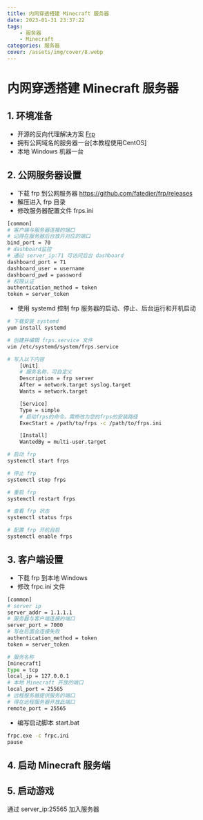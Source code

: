 ```yaml
---
title: 内网穿透搭建 Minecraft 服务器
date: 2023-01-31 23:37:22
tags:
    - 服务器
    - Minecraft
categories: 服务器
cover: /assets/img/cover/8.webp
---
```


# 内网穿透搭建 Minecraft 服务器

## 1. 环境准备

- 开源的反向代理解决方案 [Frp](https://gofrp.org/docs/)
- 拥有公网域名的服务器一台[本教程使用CentOS]
- 本地 Windows 机器一台

## 2. 公网服务器设置

- 下载 frp 到公网服务器
https://github.com/fatedier/frp/releases
- 解压进入 frp 目录
- 修改服务器配置文件 frps.ini
``` bash
[common]
# 客户端与服务器连接的端口
# 记得在服务器后台放开对应的端口
bind_port = 70
# dashboard监控
# 通过 server_ip:71 可访问后台 dashboard
dashboard_port = 71
dashboard_user = username
dashboard_pwd = password
# 权限认证
authentication_method = token
token = server_token
```
- 使用 systemd 控制 frp 服务器的启动、停止、后台运行和开机启动
``` bash
# 下载安装 systemd
yum install systemd

# 创建并编辑 frps.service 文件
vim /etc/systemd/system/frps.service

# 写入以下内容
    [Unit]
    # 服务名称，可自定义
    Description = frp server
    After = network.target syslog.target
    Wants = network.target

    [Service]
    Type = simple
    # 启动frps的命令，需修改为您的frps的安装路径
    ExecStart = /path/to/frps -c /path/to/frps.ini

    [Install]
    WantedBy = multi-user.target

# 启动 frp
systemctl start frps

# 停止 frp
systemctl stop frps

# 重启 frp
systemctl restart frps

# 查看 frp 状态
systemctl status frps

# 配置 frp 开机自启
systemctl enable frps
```

## 3. 客户端设置

- 下载 frp 到本地 Windows
- 修改 frpc.ini 文件
``` bash
[common]
# server ip
server_addr = 1.1.1.1
# 服务器与客户端连接的端口
server_port = 7000
# 写在后面会连接失败
authentication_method = token
token = server_token

# 服务名称
[minecraft]
type = tcp
local_ip = 127.0.0.1
# 本地 Minecraft 开放的端口
local_port = 25565
# 远程服务器提供服务的端口
# 得在远程服务器开放此端口
remote_port = 25565
```
- 编写启动脚本 start.bat
``` bash
frpc.exe -c frpc.ini
pause
```

## 4. 启动 Minecraft 服务端

## 5. 启动游戏
通过 server_ip:25565 加入服务器